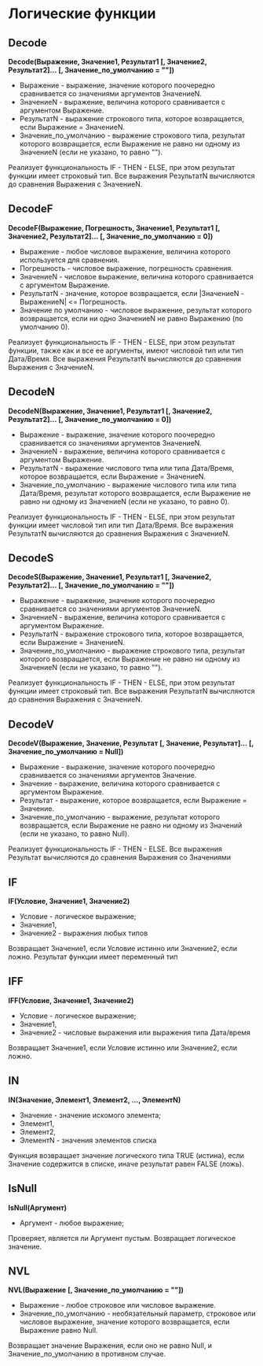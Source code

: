 # Логические функции

## Decode

**Decode(Выражение, Значение1, Результат1 [, Значение2, Результат2]... [, Значение\_по\_умолчанию = ""])**

* Выражение - выражение, значение которого поочередно сравнивается со значениями аргументов ЗначениеN.
* ЗначениеN - выражение, величина которого сравнивается с аргументом Выражение.
* РезультатN - выражение строкового типа, которое возвращается, если Выражение = ЗначениеN.
* Значение\_по\_умолчанию - выражение строкового типа, результат которого возвращается, если Выражение не равно ни одному из ЗначениеN (если не указано, то равно "").

Реализует функциональность IF - THEN - ELSE, при этом результат функции имеет строковый тип.
Все выражения РезультатN вычисляются до сравнения Выражения с ЗначениеN.

## DecodeF

**DecodeF(Выражение, Погрешность, Значение1, Результат1 [, Значение2, Результат2]... [, Значение\_по\_умолчанию = 0])**

* Выражение - любое числовое выражение, величина которого используется для сравнения.
* Погрешность - числовое выражение, погрешность сравнения.
* ЗначениеN - числовое выражение, величина которого сравнивается с аргументом Выражение.
* РезультатN - значение, которое возвращается, если |ЗначениеN - ВыражениеN| <= Погрешность.
* Значение по умолчанию - числовое выражение, результат которого возвращается, если ни одно ЗначениеN  не равно Выражению (по умолчанию 0).

Реализует функциональность IF - THEN - ELSE, при этом результат функции, также как и все ее аргументы, имеют числовой тип или тип Дата/Время.
Все выражения РезультатN вычисляются до сравнения Выражения с ЗначениеN.

## DecodeN

**DecodeN(Выражение, Значение1, Результат1 [, Значение2, Результат2]... [, Значение\_по\_умолчанию = 0])**

* Выражение - выражение, значение которого поочередно сравнивается со значениями аргументов ЗначениеN.
* ЗначениеN - выражение, величина которого сравнивается с аргументом Выражение.
* РезультатN - выражение числового типа или типа Дата/Время, которое возвращается, если Выражение = ЗначениеN.
* Значение\_по\_умолчанию - выражение числового типа или типа Дата/Время, результат которого возвращается, если Выражение не равно ни одному из ЗначениеN (если не указано, то равно 0).

Реализует функциональность IF - THEN - ELSE, при этом результат функции имеет числовой тип или тип Дата/Время.
Все выражения РезультатN вычисляются до сравнения Выражения с ЗначениеN.

## DecodeS

**DecodeS(Выражение, Значение1, Результат1 [, Значение2, Результат2]... [, Значение\_по\_умолчанию = ""])**

* Выражение - выражение, значение которого поочередно сравнивается со значениями аргументов ЗначениеN.
* ЗначениеN - выражение, величина которого сравнивается с аргументом Выражение.
* РезультатN - выражение строкового типа, которое возвращается, если Выражение = ЗначениеN.
* Значение\_по\_умолчанию - выражение строкового типа, результат которого возвращается, если Выражение не равно ни одному из ЗначениеN (если не указано, то равно "").

Реализует функциональность IF - THEN - ELSE, при этом результат функции имеет строковый тип.
Все выражения РезультатN вычисляются до сравнения Выражения с ЗначениеN.

## DecodeV

**DecodeV(Выражение, Значение, Результат [, Значение, Результат]... [, Значение\_по\_умолчанию = Null])**

* Выражение - выражение, значение которого поочередно сравнивается со значениями аргументов Значение.
* Значение - выражение, величина которого сравнивается с аргументом Выражение.
* Результат - выражение, которое возвращается, если Выражение = Значение.
* Значение\_по\_умолчанию - выражение, результат которого возвращается, если Выражение не равно ни одному из Значений (если не указано, то равно Null).

Реализует функциональность IF - THEN - ELSE.
Все выражения Результат вычисляются до сравнения Выражения со Значениями

## IF

**IF(Условие, Значение1, Значение2)**

* Условие - логическое выражение;
* Значение1,
* Значение2 - выражения любых типов

Возвращает Значение1, если Условие истинно или Значение2, если ложно. Результат функции имеет переменный тип

## IFF

**IFF(Условие, Значение1, Значение2)**

* Условие - логическое выражение;
* Значение1,
* Значение2 - числовые выражения или выражения типа Дата/время

Возвращает Значение1, если Условие истинно или Значение2, если ложно.

## IN

**IN(Значение, Элемент1, Элемент2, ..., ЭлементN)**

* Значение - значение искомого элемента;
* Элемент1,
* Элемент2,
* ЭлементN - значения элементов списка

Функция возвращает значение логического типа TRUE (истина), если Значение содержится в списке, иначе результат равен FALSE (ложь).

## IsNull

**IsNull(Аргумент)**

* Аргумент - любое выражение;

Проверяет, является ли Аргумент пустым. Возвращает логическое значение.

## NVL

**NVL(Выражение [, Значение\_по\_умолчанию = ""])**

* Выражение - любое строковое или числовое выражение.
* Значение\_по\_умолчанию - необязательный параметр, строковое или числовое выражение, значение которого возвращается, если Выражение равно Null.

Возвращает значение Выражения, если оно не равно Null, и Значение\_по\_умолчанию в противном случае.
